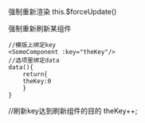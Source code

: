 强制重新渲染
this.$forceUpdate()

强制重新刷新某组件
```vuex
//模版上绑定key
<SomeComponent :key="theKey"/>
//选项里绑定data
data(){
    return{
    theKey:0
    }
}
```

//刷新key达到刷新组件的目的
theKey++;